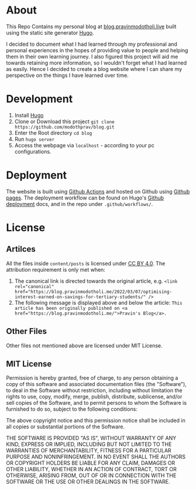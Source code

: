 # About
This Repo Contains my personal blog at [blog.pravinmodotholi.live](https://blog.pravinmodotholi.live/) built using the static site generator [Hugo](https://gohugo.io/).

I decided to document what I had learned through my professional and personal experiences in the hopes of providing value to people and helping them in their own learning journey. I also figured this project will aid me towards retaining more information, so I wouldn't forget what I had learned as easily. Hence I decided to create a blog website where I can share my perspective on the things I have learned over time.

# Development
1. Install [Hugo](https://gohugo.io/getting-started/quick-start/#step-1-install-hugo)
2. Clone or Download this project `git clone https://github.com/modothprav/blog.git`
3. Enter the Root directory `cd blog`
4. Run `hugo server`
5. Access the webpage via `localhost` - according to your pc configurations.

# Deployment
The website is built using [Github Actions](https://docs.github.com/en/actions) and hosted on Github using [Github pages](https://pages.github.com/). The deployment workflow can be found on Hugo's [Github deployment](https://gohugo.io/hosting-and-deployment/hosting-on-github/#build-hugo-with-github-action) docs, and in the repo under `.github/workflows/`.

# License

## Artilces
All the files inside `content/posts` is licensed under [CC BY 4.0](https://creativecommons.org/licenses/by/4.0/). The attribution requirement is only met when:

1. The canonical link is directed towards the original article, e.g.
   `<link rel="canonical" href="https://blog.pravinmodotholi.me/2022/03/07/optimising-interest-earned-on-savings-for-tertiary-students/" />`
2. The following message is displayed above and below the article:
   `This article has been originally published on <a href="https://blog.pravinmodotholi.me/">Pravin's Blog</a>.`

## Other Files
Other files not mentioned above are licensed under MIT License.

## MIT License

Permission is hereby granted, free of charge, to any person obtaining
a copy of this software and associated documentation files (the
"Software"), to deal in the Software without restriction, including
without limitation the rights to use, copy, modify, merge, publish,
distribute, sublicense, and/or sell copies of the Software, and to
permit persons to whom the Software is furnished to do so, subject to
the following conditions:

The above copyright notice and this permission notice shall be
included in all copies or substantial portions of the Software.

THE SOFTWARE IS PROVIDED "AS IS", WITHOUT WARRANTY OF ANY KIND,
EXPRESS OR IMPLIED, INCLUDING BUT NOT LIMITED TO THE WARRANTIES OF
MERCHANTABILITY, FITNESS FOR A PARTICULAR PURPOSE AND
NONINFRINGEMENT. IN NO EVENT SHALL THE AUTHORS OR COPYRIGHT HOLDERS BE
LIABLE FOR ANY CLAIM, DAMAGES OR OTHER LIABILITY, WHETHER IN AN ACTION
OF CONTRACT, TORT OR OTHERWISE, ARISING FROM, OUT OF OR IN CONNECTION
WITH THE SOFTWARE OR THE USE OR OTHER DEALINGS IN THE SOFTWARE.

